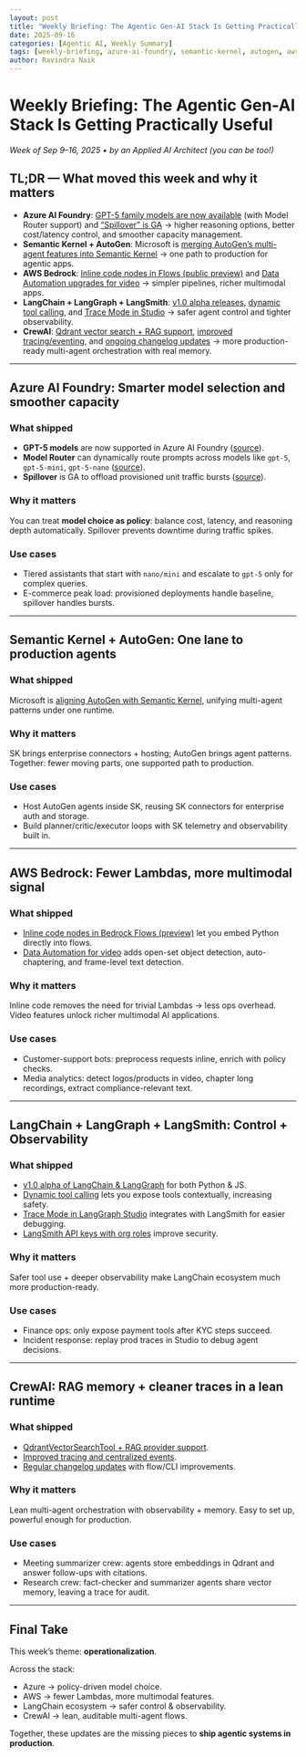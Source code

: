```yaml
---
layout: post
title: "Weekly Briefing: The Agentic Gen-AI Stack Is Getting Practically Useful"
date: 2025-09-16
categories: [Agentic AI, Weekly Summary]
tags: [weekly-briefing, azure-ai-foundry, semantic-kernel, autogen, aws-bedrock, langchain, langgraph, langsmith, crewai, agentic-ai]
author: Ravindra Naik
---
```


# Weekly Briefing: The Agentic Gen-AI Stack Is Getting Practically Useful

_Week of Sep 9–16, 2025 • by an Applied AI Architect (you can be too!)_

## TL;DR — What moved this week and why it matters

- **Azure AI Foundry**: [GPT-5 family models are now available](https://learn.microsoft.com/en-us/azure/ai-foundry/openai/whats-new?utm_source=chatgpt.com) (with Model Router support) and [“Spillover” is GA](https://learn.microsoft.com/en-us/azure/ai-foundry/openai/whats-new?utm_source=chatgpt.com) → higher reasoning options, better cost/latency control, and smoother capacity management.
- **Semantic Kernel + AutoGen**: Microsoft is [merging AutoGen’s multi-agent features into Semantic Kernel](https://devblogs.microsoft.com/foundry/semantic-kernel-commitment-ai-innovation/?utm_source=chatgpt.com) → one path to production for agentic apps.
- **AWS Bedrock**: [Inline code nodes in Flows (public preview)](https://aws.amazon.com/blogs/machine-learning/inline-code-nodes-now-supported-in-amazon-bedrock-flows-in-public-preview/?utm_source=chatgpt.com) and [Data Automation upgrades for video](https://aws.amazon.com/blogs/machine-learning/enhance-video-understanding-with-amazon-bedrock-data-automation-and-open-set-object-detection/?utm_source=chatgpt.com) → simpler pipelines, richer multimodal apps.
- **LangChain + LangGraph + LangSmith**: [v1.0 alpha releases](https://blog.langchain.com/langchain-langchain-1-0-alpha-releases/?utm_source=chatgpt.com), [dynamic tool calling](https://changelog.langchain.com/announcements/dynamic-tool-calling-in-langgraph-agents?utm_source=chatgpt.com), and [Trace Mode in Studio](https://changelog.langchain.com/announcements/trace-mode-in-langgraph-studio?utm_source=chatgpt.com) → safer agent control and tighter observability.
- **CrewAI**: [Qdrant vector search + RAG support](https://community.crewai.com/t/new-release-0-165-0/6941?utm_source=chatgpt.com), [improved tracing/eventing](https://community.crewai.com/t/crewai-version-0-177-0-release-notes/7008?utm_source=chatgpt.com), and [ongoing changelog updates](https://docs.crewai.com/changelog?utm_source=chatgpt.com) → more production-ready multi-agent orchestration with real memory.

---

## Azure AI Foundry: Smarter model selection and smoother capacity

### What shipped

- **GPT-5 models** are now supported in Azure AI Foundry ([source](https://learn.microsoft.com/en-us/azure/ai-foundry/openai/whats-new?utm_source=chatgpt.com)).
- **Model Router** can dynamically route prompts across models like `gpt-5`, `gpt-5-mini`, `gpt-5-nano` ([source](https://learn.microsoft.com/en-us/azure/ai-foundry/openai/whats-new?utm_source=chatgpt.com)).
- **Spillover** is GA to offload provisioned unit traffic bursts ([source](https://learn.microsoft.com/en-us/azure/ai-foundry/openai/whats-new?utm_source=chatgpt.com)).

### Why it matters

You can treat **model choice as policy**: balance cost, latency, and reasoning depth automatically. Spillover prevents downtime during traffic spikes.

### Use cases

- Tiered assistants that start with `nano/mini` and escalate to `gpt-5` only for complex queries.
- E-commerce peak load: provisioned deployments handle baseline, spillover handles bursts.

---

## Semantic Kernel + AutoGen: One lane to production agents

### What shipped

Microsoft is [aligning AutoGen with Semantic Kernel](https://devblogs.microsoft.com/foundry/semantic-kernel-commitment-ai-innovation/?utm_source=chatgpt.com), unifying multi-agent patterns under one runtime.

### Why it matters

SK brings enterprise connectors + hosting; AutoGen brings agent patterns. Together: fewer moving parts, one supported path to production.

### Use cases

- Host AutoGen agents inside SK, reusing SK connectors for enterprise auth and storage.
- Build planner/critic/executor loops with SK telemetry and observability built in.

---

## AWS Bedrock: Fewer Lambdas, more multimodal signal

### What shipped

- [Inline code nodes in Bedrock Flows (preview)](https://aws.amazon.com/blogs/machine-learning/inline-code-nodes-now-supported-in-amazon-bedrock-flows-in-public-preview/?utm_source=chatgpt.com) let you embed Python directly into flows.
- [Data Automation for video](https://aws.amazon.com/blogs/machine-learning/enhance-video-understanding-with-amazon-bedrock-data-automation-and-open-set-object-detection/?utm_source=chatgpt.com) adds open-set object detection, auto-chaptering, and frame-level text detection.

### Why it matters

Inline code removes the need for trivial Lambdas → less ops overhead. Video features unlock richer multimodal AI applications.

### Use cases

- Customer-support bots: preprocess requests inline, enrich with policy checks.
- Media analytics: detect logos/products in video, chapter long recordings, extract compliance-relevant text.

---

## LangChain + LangGraph + LangSmith: Control + Observability

### What shipped

- [v1.0 alpha of LangChain & LangGraph](https://blog.langchain.com/langchain-langchain-1-0-alpha-releases/?utm_source=chatgpt.com) for both Python & JS.
- [Dynamic tool calling](https://changelog.langchain.com/announcements/dynamic-tool-calling-in-langgraph-agents?utm_source=chatgpt.com) lets you expose tools contextually, increasing safety.
- [Trace Mode in LangGraph Studio](https://changelog.langchain.com/announcements/trace-mode-in-langgraph-studio?utm_source=chatgpt.com) integrates with LangSmith for easier debugging.
- [LangSmith API keys with org roles](https://changelog.langchain.com/?utm_source=chatgpt.com) improve security.

### Why it matters

Safer tool use + deeper observability make LangChain ecosystem much more production-ready.

### Use cases

- Finance ops: only expose payment tools after KYC steps succeed.
- Incident response: replay prod traces in Studio to debug agent decisions.

---

## CrewAI: RAG memory + cleaner traces in a lean runtime

### What shipped

- [QdrantVectorSearchTool + RAG provider support](https://community.crewai.com/t/new-release-0-165-0/6941?utm_source=chatgpt.com).
- [Improved tracing and centralized events](https://community.crewai.com/t/crewai-version-0-177-0-release-notes/7008?utm_source=chatgpt.com).
- [Regular changelog updates](https://docs.crewai.com/changelog?utm_source=chatgpt.com) with flow/CLI improvements.

### Why it matters

Lean multi-agent orchestration with observability + memory. Easy to set up, powerful enough for production.

### Use cases

- Meeting summarizer crew: agents store embeddings in Qdrant and answer follow-ups with citations.
- Research crew: fact-checker and summarizer agents share vector memory, leaving a trace for audit.

---

## Final Take

This week’s theme: **operationalization**.

Across the stack:

- Azure → policy-driven model choice.
- AWS → fewer Lambdas, more multimodal features.
- LangChain ecosystem → safer control & observability.
- CrewAI → lean, auditable multi-agent flows.

Together, these updates are the missing pieces to **ship agentic systems in production**.


